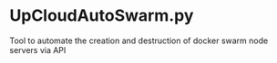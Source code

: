 # UpCloudAutoSwarm.py
Tool to automate the creation and destruction of docker swarm node servers via API
